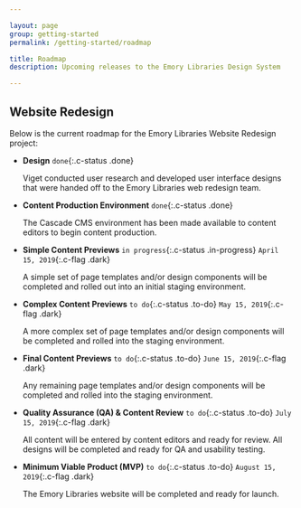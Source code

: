 ```yaml
---

layout: page
group: getting-started
permalink: /getting-started/roadmap

title: Roadmap
description: Upcoming releases to the Emory Libraries Design System

---
```


## Website Redesign

Below is the current roadmap for the Emory Libraries Website Redesign project:


- **Design** `done`{:.c-status .done}

  Viget conducted user research and developed user interface designs that were handed off to the Emory Libraries web redesign team.

- **Content Production Environment** `done`{:.c-status .done}

  The Cascade CMS environment has been made available to content editors to begin content production.

- **Simple Content Previews** `in progress`{:.c-status .in-progress} `April 15, 2019`{:.c-flag .dark}

  A simple set of page templates and/or design components will be completed and rolled out into an initial staging environment.

- **Complex Content Previews** `to do`{:.c-status .to-do} `May 15, 2019`{:.c-flag .dark}

  A more complex set of page templates and/or design components will be completed and rolled into the staging environment.

- **Final Content Previews** `to do`{:.c-status .to-do} `June 15, 2019`{:.c-flag .dark}

  Any remaining page templates and/or design components will be completed and rolled into the staging environment.

- **Quality Assurance (QA) & Content Review** `to do`{:.c-status .to-do} `July 15, 2019`{:.c-flag .dark}

  All content will be entered by content editors and ready for review. All designs will be completed and ready for QA and usability testing.

- **Minimum Viable Product (MVP)** `to do`{:.c-status .to-do} `August 15, 2019`{:.c-flag .dark}

  The Emory Libraries website will be completed and ready for launch.